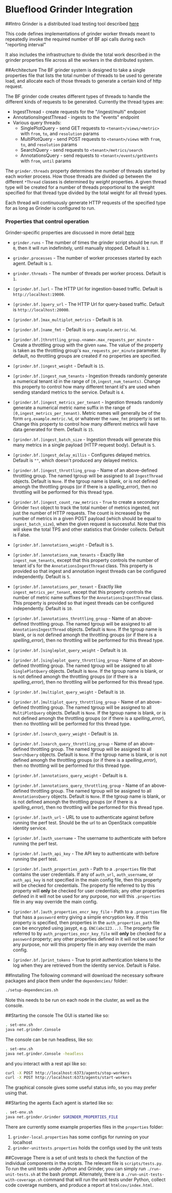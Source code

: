 # Blueflood Grinder Integration
##Intro
Grinder is a distributed load testing tool described [here](http://grinder.sourceforge.net/g3/getting-started.html)

This code defines implementations of grinder worker threads meant to repeatedly invoke the required number of BF api calls during each "reporting interval"

It also includes the infrastructure to divide the total work described in the grinder properties file across all the workers in the distributed system.

##Architecture
The BF grinder system is designed to take a single properties file that lists the total number of threads to be used to generate load, and allocate each of those threads to generate a certain kind of http request.

The BF grinder code creates different types of threads to handle the different kinds of requests
to be generated.  Currently the thread types are:

* IngestThread - create requests for the  "/ingest/multi" endpoint
* AnnotationsIngestThread - ingests to the "events" endpoint
* Various query threads:
  * SinglePlotQuery - send GET requests to `<tenant>/views/<metric>` with `from`, `to`, and `resolution` params
  * MultiPlotQuery - send POST requests to `<tenant>/views` with `from`, `to`, and `resolution` params
  * SearchQuery - send requests to `<tenant>/metrics/search`
  * AnnotationsQuery - send requests to `<tenant>/events/getEvents` with `from`, `until` params

The `grinder.threads` property determines the number of threads started by each worker process.
How those threads are divided up between the different `*Thread` classes is determined by _weight_ properties.
A given thread type will be created for a number of threads proportional to the weight specified for that thread type divided by the total weight for all thread types.

Each thread will continuously generate HTTP requests of the specified type for as long as Grinder is configured to run.

### Properties that control operation

Grinder-specific properties are discussed in more detail [here](http://grinder.sourceforge.net/g3/properties.html)

* `grinder.runs` - The number of times the grinder script should be run. If `0`, then it will run indefinitely, until manually stopped. Default is `1`.
* `grinder.processes` - The number of worker processes started by each agent. Default is `1`.
* `grinder.threads` - The number of threads per worker process. Default is `1`.
* `[grinder.bf.]url` - The HTTP Url for ingestion-based traffic. Default is `http://localhost:19000`.
* `[grinder.bf.]query_url` - The HTTP Url for query-based traffic. Default is `http://localhost:20000`.
* `[grinder.bf.]max_multiplot_metrics` - Default is `10`.
* `[grinder.bf.]name_fmt` - Default is `org.example.metric.%d`.

* `[grinder.bf.]throttling_group.<name>.max_requests_per_minute` - Create a throttling group with the given `name`. The value of the property is taken as the throttling group's `max_requests_per_minute` parameter. By default, no throttling groups are created if no properties are specified.

* `[grinder.bf.]ingest_weight` - Default is `15`.
* `[grinder.bf.]ingest_num_tenants` - Ingestion threads randomly generate a numerical tenant id in the range of `[0,ingest_num_tenants)`. Change this property to control how many different tenant id's are used when sending standard metrics to the service. Default is `4`.
* `[grinder.bf.]ingest_metrics_per_tenant` - Ingestion threads randomly generate a numerical metric name suffix in the range of `[0,ingest_metrics_per_tenant)`. Metric names will generally be of the form `org.example.metric.%d`, or whatever the `name_fmt` property is set to. Change this property to control how many different metrics will have data generated for them. Default is `15`.
* `[grinder.bf.]ingest_batch_size` - Ingestion threads will generate this many metrics in a single payload (HTTP request body). Default is `5`.
* `[grinder.bf.]ingest_delay_millis` - Configures delayed metrics. Default is `""`, which doesn't produced any delayed metrics.
* `[grinder.bf.]ingest_throttling_group` - Name of an above-defined throttling group. The named tgroup will be assigned to all `IngestThread` objects. Default is `None`. If the tgroup name is blank, or is not defined amongh the throttling groups (or if there is a _spelling_error_), then no throttling will be performed for this thread type.
* `[grinder.bf.]ingest_count_raw_metrics` - `True` to create a secondary Grinder `Test` object to track the total number of metrics ingested, not just the number of HTTP requests. The count is increased by the number of metrics in a given POST payload (which should be equal to `ingest_batch_size`), when the given request is successful. Note that this will skew the total TPS and other statistics that Grinder collects. Default is False.

* `[grinder.bf.]annotations_weight` - Default is `5`.
* `[grinder.bf.]annotations_num_tenants` - Exactly like `ingest_num_tenants`, except that this property controls the number of tenant id's for the `AnnotationsIngestThread` class. This property is provided so that ingest and annotation ingest threads can be configured independently. Default is `5`.
* `[grinder.bf.]annotations_per_tenant` - Exactly like `ingest_metrics_per_tenant`, except that this property controls the number of metric name suffixes for the `AnnotationsIngestThread` class. This property is provided so that ingest threads can be configured independently. Default is `10`.
* `[grinder.bf.]annotations_throttling_group` - Name of an above-defined throttling group. The named tgroup will be assigned to all `AnnotationsIngestThread` objects. Default is `None`. If the tgroup name is blank, or is not defined amongh the throttling groups (or if there is a _spelling_error_), then no throttling will be performed for this thread type.

* `[grinder.bf.]singleplot_query_weight` - Default is `10`.
* `[grinder.bf.]singleplot_query_throttling_group` - Name of an above-defined throttling group. The named tgroup will be assigned to all `SinglePlotQuery` objects. Default is `None`. If the tgroup name is blank, or is not defined amongh the throttling groups (or if there is a _spelling_error_), then no throttling will be performed for this thread type.

* `[grinder.bf.]multiplot_query_weight` - Default is `10`.
* `[grinder.bf.]multiplot_query_throttling_group` - Name of an above-defined throttling group. The named tgroup will be assigned to all `MultiPlotQuery` objects. Default is `None`. If the tgroup name is blank, or is not defined amongh the throttling groups (or if there is a _spelling_error_), then no throttling will be performed for this thread type.

* `[grinder.bf.]search_query_weight` - Default is `10`.
* `[grinder.bf.]search_query_throttling_group` - Name of an above-defined throttling group. The named tgroup will be assigned to all `SearchQuery` objects. Default is `None`. If the tgroup name is blank, or is not defined amongh the throttling groups (or if there is a _spelling_error_), then no throttling will be performed for this thread type.

* `[grinder.bf.]annotations_query_weight` - Default is `8`.
* `[grinder.bf.]annotations_query_throttling_group` - Name of an above-defined throttling group. The named tgroup will be assigned to all `AnnotationsQuery` objects. Default is `None`. If the tgroup name is blank, or is not defined amongh the throttling groups (or if there is a _spelling_error_), then no throttling will be performed for this thread type.

* `[grinder.bf.]auth_url` - URL to use to authenticate against before running the perf test. Should be the url to an OpenStack compatible identity service.
* `[grinder.bf.]auth_username` - The username to authenticate with before running the perf test.
* `[grinder.bf.]auth_api_key` - The API key to authenticate with before running the perf test.
* `[grinder.bf.]auth_properties_path` - Path to a `.properties` file that contains the user credentials. If any of `auth_url`, `auth_username`, or `auth_api_key` is not specified in the main config file, then this property will be checked for credentials. The property file referred to by this property will **only** be checked for user credentials; any other properties defined in it will not be used for any purpose, nor will this `.properties` file in any way override the main config.
* `[grinder.bf.]auth_properties_encr_key_file` - Path to a `.properties` file that hass a `password` entry giving a simple encryption key. If this property is specified, then properties in the `auth_properties_path` file can be encrypted using jasypt, e.g. `ENC(abc123...)`. The property file referred to by `auth_properties_encr_key_file` will **only** be checked for a `password` property; any other properties defined in it will not be used for any purpose, nor will this property file in any way override the main config.
* `[grinder.bf.]print_tokens` - True to print authentication tokens to the log when they are retrieved from the identity service. Default is False.

##Installing
The following command will download the necessary software packages and place them under the `dependencies/` folder:

```bash
./setup-dependencies.sh
```

Note this needs to be run on each node in the cluster, as well as the console.

##Starting the console
The GUI is started like so:
```bash
. set-env.sh
java net.grinder.Console
```

The console can be run headless, like so:
```bash
. set-env.sh
java net.grinder.Console -headless
```

and you interact with a rest api like so:

```bash
curl -X POST http://localhost:6373/agents/stop-workers
curl -X POST http://localhost:6373/agents/start-workers
```

The graphical console gives some useful status info, so you may prefer using that.


##Starting the agents
Each agent is started like so:

```bash
. set-env.sh
java net.grinder.Grinder $GRINDER_PROPERTIES_FILE
```

There are currently some example properties files in the `properties` folder:

1. `grinder-local.properties` has some configs for running on your localhost
2. `grinder-unittests.properties` holds the configs used by the unit tests

##Coverage
There is a set of unit tests to check the function of the individual components in the scripts.
The relevant file is `scripts/tests.py`.
To run the unit tests under Jython and Grinder, you can simply run `./run-unit-tests.sh` at the bash prompt.
Alternately, there is a `./run-unit-tests-with-coverage.sh` command that will run the unit tests under Python, collect code coverage numbers, and produce a report at `htmlcov/index.html`.
